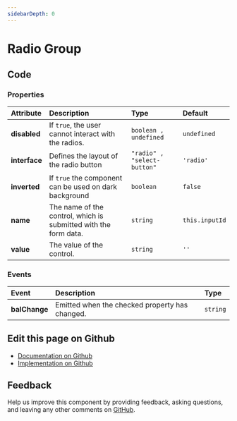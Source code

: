 ```yaml
---
sidebarDepth: 0
---
```



# Radio Group




<ClientOnly><docs-component-tabs></docs-component-tabs></ClientOnly>

<!-- docs:child of bal-radio -->


## Code



### Properties


| Attribute     | Description                                                     | Type                        | Default        |
| :------------ | :-------------------------------------------------------------- | :-------------------------- | :------------- |
| **disabled**  | If `true`, the user cannot interact with the radios.            | `boolean , undefined`       | `undefined`    |
| **interface** | Defines the layout of the radio button                          | `"radio" , "select-button"` | `'radio'`      |
| **inverted**  | If `true` the component can be used on dark background          | `boolean`                   | `false`        |
| **name**      | The name of the control, which is submitted with the form data. | `string`                    | `this.inputId` |
| **value**     | The value of the control.                                       | `string`                    | `''`           |

### Events


| Event         | Description                                    | Type     |
| :------------ | :--------------------------------------------- | :------- |
| **balChange** | Emitted when the checked property has changed. | `string` |




## Edit this page on Github

* [Documentation on Github](https://github.com/baloise/design-system/blob/master/docs/src/components/components/bal-radio-group.md)
* [Implementation on Github](https://github.com/baloise/design-system/blob/master/packages/components/src/components/bal-radio-group)

## Feedback

Help us improve this component by providing feedback, asking questions, and leaving any other comments on [GitHub](https://github.com/baloise/design-system/issues/new).

